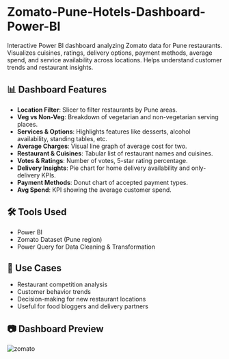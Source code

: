 # Zomato-Pune-Hotels-Dashboard-Power-BI
Interactive Power BI dashboard analyzing Zomato data for Pune restaurants. Visualizes cuisines, ratings, delivery options, payment methods, average spend, and service availability across locations. Helps understand customer trends and restaurant insights.

## 📊 Dashboard Features

- **Location Filter**: Slicer to filter restaurants by Pune areas.
- **Veg vs Non-Veg**: Breakdown of vegetarian and non-vegetarian serving places.
- **Services & Options**: Highlights features like desserts, alcohol availability, standing tables, etc.
- **Average Charges**: Visual line graph of average cost for two.
- **Restaurant & Cuisines**: Tabular list of restaurant names and cuisines.
- **Votes & Ratings**: Number of votes, 5-star rating percentage.
- **Delivery Insights**: Pie chart for home delivery availability and only-delivery KPIs.
- **Payment Methods**: Donut chart of accepted payment types.
- **Avg Spend**: KPI showing the average customer spend.

## 🛠 Tools Used

- Power BI
- Zomato Dataset (Pune region)
- Power Query for Data Cleaning & Transformation

## 📌 Use Cases

- Restaurant competition analysis
- Customer behavior trends
- Decision-making for new restaurant locations
- Useful for food bloggers and delivery partners

## 📷 Dashboard Preview
![zomato](https://github.com/user-attachments/assets/d3dd9e3e-27be-434b-af18-04d207240cca)

